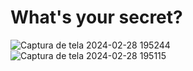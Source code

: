 # What's your secret?

![Captura de tela 2024-02-28 195244](https://github.com/Jezebel1990/secrets/assets/75287031/20017f6f-adc3-473d-a4cc-d9f65e7acdea)
![Captura de tela 2024-02-28 195115](https://github.com/Jezebel1990/secrets/assets/75287031/30b2253c-b7f6-4472-8220-0a27acaae8ad)
